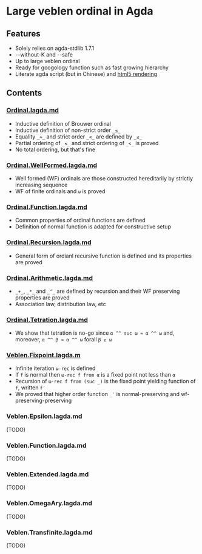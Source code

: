 # Large veblen ordinal in Agda

## Features

- Solely relies on agda-stdlib 1.7.1
- --without-K and --safe
- Up to large veblen ordinal
- Ready for googology function such as fast growing hierarchy
- Literate agda script (but in Chinese) and [html5 rendering](https://choukh.github.io/agda-lvo/Everything.html)

## Contents

### [Ordinal.lagda.md](https://github.com/choukh/agda-lvo/blob/main/src/Ordinal.lagda.md)

- Inductive definition of Brouwer ordinal
- Inductive definition of non-strict order `_≤_`
- Equality `_≈_` and strict order `_<_` are defined by `_≤_`
- Partial ordering of `_≤_` and strict ordering of `_<_` is proved
- No total ordering, but that's fine

### [Ordinal.WellFormed.lagda.md](https://github.com/choukh/agda-lvo/blob/main/src/Ordinal/WellFormed.lagda.md)

- Well formed (WF) ordinals are those constructed hereditarily by strictly increasing sequence
- WF of finite ordinals and `ω` is proved

### [Ordinal.Function.lagda.md](https://github.com/choukh/agda-lvo/blob/main/src/Ordinal/Function.lagda.md)

- Common properties of ordinal functions are defined
- Definition of normal function is adapted for constructive setup

### [Ordinal.Recursion.lagda.md](https://github.com/choukh/agda-lvo/blob/main/src/Ordinal/Recursion.lagda.md)

- General form of ordianl recursive function is defined and its properties are proved

### [Ordinal.Arithmetic.lagda.md](https://github.com/choukh/agda-lvo/blob/main/src/Ordinal/Arithmetic.lagda.md)

- `_+_`, `_*_` and `_^_` are defined by recursion and their WF preserving properties are proved
- Association law, distribution law, etc

### [Ordinal.Tetration.lagda.md](https://github.com/choukh/agda-lvo/blob/main/src/Ordinal/Tetration.lagda.md)

- We show that tetration is no-go since `α ^^ suc ω ≈ α ^^ ω` and, moreover, `α ^^ β ≈ α ^^ ω` forall `β ≥ ω`

### [Veblen.Fixpoint.lagda.m](https://github.com/choukh/agda-lvo/blob/main/src/Veblen/Fixpoint.lagda.md)

- Infinite iteration `ω-rec` is defined
- If `f` is normal then `ω-rec f from α` is a fixed point not less than `α`
- Recursion of `ω-rec f from (suc _)` is the fixed point yielding function of `f`, written `f′`
- We proved that higher order function `_′` is normal-preserving and wf-preserving-preserving

### Veblen.Epsilon.lagda.md

(TODO)

### Veblen.Function.lagda.md

(TODO)

### Veblen.Extended.lagda.md

(TODO)

### Veblen.OmegaAry.lagda.md

(TODO)

### Veblen.Transfinite.lagda.md

(TODO)
